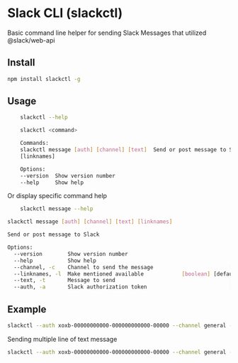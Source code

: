 # Slack CLI (slackctl)
Basic command line helper for sending Slack Messages that utilized @slack/web-api

## Install
```bash
npm install slackctl -g
```
## Usage
```bash
    slackctl --help
```
```bash 
    slackctl <command>

    Commands:
    slackctl message [auth] [channel] [text]  Send or post message to Slack
    [linknames]

    Options:
    --version  Show version number                                       [boolean]
    --help     Show help                                                 [boolean]
```

Or display specific command help
```bash
    slackctl message --help
```

```bash
slackctl message [auth] [channel] [text] [linknames]

Send or post message to Slack

Options:
  --version        Show version number                                 [boolean]
  --help           Show help                                           [boolean]
  --channel, -c    Channel to send the message                        [required]
  --linknames, -l  Make mentioned available            [boolean] [default: true]
  --text, -t       Message to send                                    [required]
  --auth, -a       Slack authorization token                          [required]
```

## Example
```bash
slackctl --auth xoxb-00000000000-000000000000-00000 --channel general --text "Hello Slack"
```

Sending multiple line of text message
```bash
slackctl --auth xoxb-00000000000-000000000000-00000 --channel general --text $'Hello\nSlack'
```